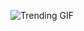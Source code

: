 ![Trending GIF](https://media3.giphy.com/media/xUPGcEliCc7bETyfO8/giphy.gif?cid=8bb21772s83y10t2mpozmvzlppxxq75st75l70iydi0bhmqx&ep=v1_gifs_search&rid=giphy.gif&ct=g)
